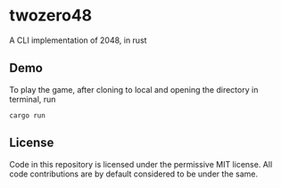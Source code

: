 # twozero48
A CLI implementation of 2048, in rust

## Demo
To play the game, after cloning to local and opening the directory in terminal, run
```
cargo run
```

## License
Code in this repository is licensed under the permissive MIT license. All code contributions are by default considered to be under the same.
